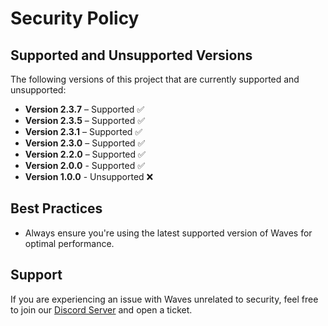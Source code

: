 # Security Policy

## Supported and Unsupported Versions  

The following versions of this project that are currently supported and unsupported:  

- **Version 2.3.7** – Supported ✅
- **Version 2.3.5** – Supported ✅
- **Version 2.3.1** – Supported ✅
- **Version 2.3.0** – Supported ✅
- **Version 2.2.0** – Supported ✅
- **Version 2.0.0** - Supported ✅
- **Version 1.0.0** - Unsupported ❌

## Best Practices

- Always ensure you're using the latest supported version of Waves for optimal performance.

## Support

If you are experiencing an issue with Waves unrelated to security, feel free to join our [Discord Server](https://discord.gg/dJvdkPRheV) and open a ticket.